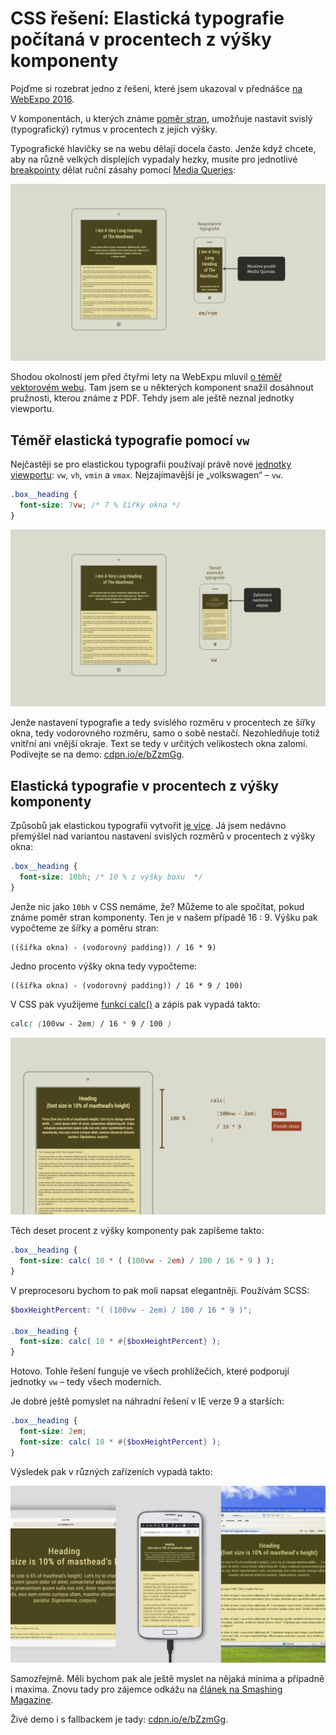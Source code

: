 # CSS řešení: Elastická typografie počítaná v procentech z výšky komponenty

Pojďme si rozebrat jedno z řešení, které jsem ukazoval v přednášce [na WebExpo 2016](https://www.vzhurudolu.cz/prednaska/webexpo-2016-246).

<!-- AdSnippet -->

V komponentách, u kterých známe [poměr stran](css-pomer-stran.md), umožňuje nastavit svislý (typografický) rytmus v procentech z jejich výšky.

Typografické hlavičky se na webu dělají docela často. Jenže když chcete, aby na různě velkých displejích vypadaly hezky, musíte pro jednotlivé [breakpointy](breakpointy.md) dělat ruční zásahy pomocí [Media Queries](css3-media-queries.md):

![Responzivní typografie](../dist/images/original/elasticka-typografie-1.jpg)

Shodou okolností jem před čtyřmi lety na WebExpu mluvil [o téměř vektorovém webu](http://webexpo.cz/praha2012/prednaska/pozor-front-end-stavba/). Tam jsem se u některých komponent snažil dosáhnout pružnosti, kterou známe z PDF.  Tehdy jsem ale ještě neznal jednotky viewportu.

## Téměř elastická typografie pomocí `vw`

Nejčastěji se pro elastickou typografii používají právě nové [jednotky viewportu](css3-jednotky.md#jednotky-viewportu-vw-vh-vmin-vmax): `vw`, `vh`, `vmin` a `vmax`. Nejzajímavější je „volkswagen“ – `vw`. 

```css
.box__heading { 
  font-size: 7vw; /* 7 % šířky okna */
}
```

![Téměř elastická typografie pomocí vw](../dist/images/original/elasticka-typografie-2.jpg)

Jenže nastavení typografie a tedy svislého rozměru v procentech ze šířky okna, tedy vodorovného rozměru, samo o sobě nestačí. Nezohledňuje totiž vnitřní ani vnější okraje. Text se tedy v určitých velikostech okna zalomí. Podívejte se na demo: [cdpn.io/e/bZzmGg](https://codepen.io/machal/pen/bZzmGg?editors=1100#0).

## Elastická typografie v procentech z výšky komponenty

Způsobů jak elastickou typografii vytvořit [je více](https://www.smashingmagazine.com/2016/05/fluid-typography/). Já jsem nedávno přemýšlel nad variantou nastavení svislých rozměrů v procentech z výšky okna: 

```css
.box__heading { 
  font-size: 10bh; /* 10 % z výšky boxu  */
}
```

Jenže nic jako `10bh` v CSS nemáme, že? Můžeme to ale spočítat, pokud známe poměr stran komponenty. Ten je v našem případě 16 : 9. Výšku pak vypočteme ze šířky a poměru stran:

```
((šířka okna) - (vodorovný padding)) / 16 * 9)
```

Jedno procento výšky okna tedy vypočteme:

```
((šířka okna) - (vodorovný padding)) / 16 * 9 / 100)
```

V CSS pak využijeme [funkci calc()](css3-calc.md) a zápis pak vypadá takto:

```css
calc( (100vw - 2em) / 16 * 9 / 100 )
```

![Elastická typografie - výpočet](../dist/images/original/elasticka-typografie-3.jpg)

Těch deset procent z výšky komponenty pak zapíšeme takto: 

```css
.box__heading { 
  font-size: calc( 10 * ( (100vw - 2em) / 100 / 16 * 9 ) );
}
```

V preprocesoru bychom to pak moli napsat elegantněji. Používám SCSS:

```scss
$boxHeightPercent: "( (100vw - 2em) / 100 / 16 * 9 )";

.box__heading { 
  font-size: calc( 10 * #{$boxHeightPercent} );
}
```

Hotovo. Tohle řešení funguje ve všech prohlížečích, které podporují jednotky `vw` – tedy všech moderních. 

<!-- AdSnippet -->

Je dobré ještě pomyslet na náhradní řešení v IE verze 9 a starších:


```scss
.box__heading { 
  font-size: 2em;
  font-size: calc( 10 * #{$boxHeightPercent} );
}
```

Výsledek pak v různých zařízeních vypadá takto:

![Elastická typografie v různých prohlížečích](../dist/images/original/elasticka-typografie-4.jpg)

Samozřejmě. Měli bychom pak ale ještě myslet na nějaká minima a případně i maxima. Znovu tady pro zájemce odkážu na [článek na Smashing Magazine](https://www.smashingmagazine.com/2016/05/fluid-typography/).

Živé demo i s fallbackem je tady: [cdpn.io/e/bZzmGg](https://codepen.io/machal/pen/bZzmGg?editors=1100#0).

